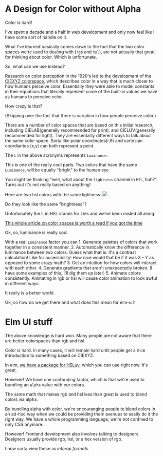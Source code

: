 # A Design for Color without Alpha

Color is hard!

I've spent a decade and a half in web development and only now feel like I have some sort of handle on it.

What I've learned basically comes down to the fact that the two color spaces we're used to dealing with (`rgb` and `hsl`), are not actually that great for thinking about color.  Which is unfortunate.

So, what can we use instead?

Research on color perception in the 1920's led to the development of the [CIEXYZ colorspace](https://en.wikipedia.org/wiki/CIE_1931_color_space), which describes color in a way that is much closer to how humans perceive color.  Essentially they were able to model constants in their equations that literally represent some of the built-in values we have as humans to perceive color. 

How crazy is that?

(Skipping over the fact that there is variation in how people perceive color.)

There are a number of color spaces that are based on this initial research, including CIELAB(generally recommended for print), and CIELUV(generally recommended for light).  They are essentailly different ways to talk about the same color space.  Sorta like polar coordinates(r,θ) and cartesian coordiantes (x,y) can both represent a point.

The `L` in the above acronyms represents `Luminance`.

This is one of the really cool parts.  Two colors that have the same `Luminance`, will be equally "bright" to the human eye.

You might be thinking "well, what about the `lightness` channel in `HSL`, huh?".  Turns out it's not really based on anything! 

Here are two hsl colors with the same lightness:
![](http://lea.verou.me/wp-content/uploads/2020/04/image-4.png)

Do they look like the same "brightness"?

Unfortunately the L in HSL stands for Lies and we've been misled all along.

[This whole article on color spaces is worth a read if you got the time](http://lea.verou.me/2020/04/lch-colors-in-css-what-why-and-how/)


Ok, so, luminance is really cool. 

With a real `Luminance` factor you can
    1. Generate palettes of colors that work together in a consistent manner.
    2. Automatically know the difference in luminance between two colors.  Guess what that is.  It's a contrast calculation!  Like for accessibility!  How nice would that be if it was X - Y as opposed to some crazy math?
    3. Get an intuition for how colors will interact with each other.
    4. Generate gradients that aren't unexpectedly broken. (I have some examples of this, I'll dig them up later)
    5. Animate colors consistently.  Animating in rgb or hsl will cause color animation to look awful in different ways.

It really is a better world.

Ok, so how do we get there and what does this mean for elm-ui?


# Elm UI stuff

The above knowledge is hard won.  Many people are not aware that there are better colorspaces than rgb and hsl.

Color is hard.  In many cases, it will remain hard until people get a nice introduction to something based on CIEXYZ.

In elm, [we have a package for HSLuv](
https://package.elm-lang.org/packages/kuon/elm-hsluv/latest/), which you can use right now. It's great.

However!  We have one confouding factor, which is that we're used to bundling an `alpha` value with our colors.

The same math that makes rgb and hsl less than great is used to blend colors via alpha.

By bundling alpha with color, we're encouranging people to blend colors in an ad-hoc way when we could be providing them avenues to easily do it the right way. We have a whole programming language, we're not confined to only CSS anymore.

However!  Frontend development also involves talking to designers.  Designers usually provide rgb, hsl, or a hex version of rgb.

I now sorta view these as *interop formats*.


